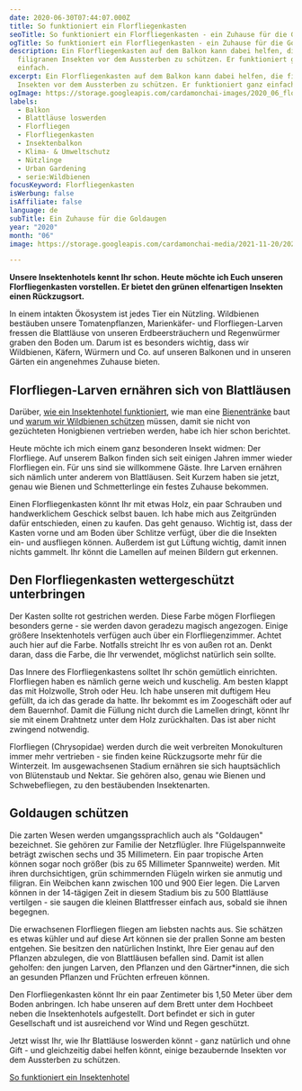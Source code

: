 ```yaml
---
date: 2020-06-30T07:44:07.000Z
title: So funktioniert ein Florfliegenkasten
seoTitle: So funktioniert ein Florfliegenkasten - ein Zuhause für die Goldaugen
ogTitle: So funktioniert ein Florfliegenkasten - ein Zuhause für die Goldaugen
description: Ein Florfliegenkasten auf dem Balkon kann dabei helfen, die
  filigranen Insekten vor dem Aussterben zu schützen. Er funktioniert ganz
  einfach.
excerpt: Ein Florfliegenkasten auf dem Balkon kann dabei helfen, die filigranen
  Insekten vor dem Aussterben zu schützen. Er funktioniert ganz einfach.
ogImage: https://storage.googleapis.com/cardamonchai-images/2020_06_florfliegenkasten-fb.png__l.jpg
labels:
  - Balkon
  - Blattläuse loswerden
  - Florfliegen
  - Florfliegenkasten
  - Insektenbalkon
  - Klima- & Umweltschutz
  - Nützlinge
  - Urban Gardening
  - serie:Wildbienen
focusKeyword: Florfliegenkasten
isWerbung: false
isAffiliate: false
language: de
subTitle: Ein Zuhause für die Goldaugen
year: "2020"
month: "06"
image: https://storage.googleapis.com/cardamonchai-media/2021-11-20/2020-06-29-florfliegenkasten-08-jpg-imagine-e86858_8b5f46_1440_1080/640.webp

---
```


**Unsere Insektenhotels kennt Ihr schon. Heute möchte ich Euch unseren Florfliegenkasten vorstellen. Er bietet den grünen elfenartigen Insekten einen Rückzugsort.**

In einem intakten Ökosystem ist jedes Tier ein Nützling. Wildbienen bestäuben unsere Tomatenpflanzen, Marienkäfer- und Florfliegen-Larven fressen die Blattläuse von unseren Erdbeersträuchern und Regenwürmer graben den Boden um. Darum ist es besonders wichtig, dass wir Wildbienen, Käfern, Würmern und Co. auf unseren Balkonen und in unseren Gärten ein angenehmes Zuhause bieten.

## Florfliegen-Larven ernähren sich von Blattläusen

Darüber, [wie ein Insektenhotel funktioniert](/2019/05/insektenhotel-bienen-auf-dem-balkon/), wie man eine [Bienentränke](/2020/04/bienentraenke/) baut und [warum wir Wildbienen schützen](/2019/07/wie-wildbienen-von-honigbienen-verdraengt-werden/) müssen, damit sie nicht von gezüchteten Honigbienen vertrieben werden, habe ich hier schon berichtet.

Heute möchte ich mich einem ganz besonderen Insekt widmen: Der Florfliege. Auf unserem Balkon finden sich seit einigen Jahren immer wieder Florfliegen ein. Für uns sind sie willkommene Gäste. Ihre Larven ernähren sich nämlich unter anderem von Blattläusen. Seit Kurzem haben sie jetzt, genau wie Bienen und Schmetterlinge ein festes Zuhause bekommen.

Einen Florfliegenkasten könnt Ihr mit etwas Holz, ein paar Schrauben und handwerklichem Geschick selbst bauen. Ich habe mich aus Zeitgründen dafür entschieden, einen zu kaufen. Das geht genauso. Wichtig ist, dass der Kasten vorne und am Boden über Schlitze verfügt, über die die Insekten ein- und ausfliegen können. Außerdem ist gut Lüftung wichtig, damit innen nichts gammelt. Ihr könnt die Lamellen auf meinen Bildern gut erkennen.

<Gallery name="florfliegenkasten-1" />

## Den Florfliegenkasten wettergeschützt unterbringen

Der Kasten sollte rot gestrichen werden. Diese Farbe mögen Florfliegen besonders gerne - sie werden davon geradezu magisch angezogen. Einige größere Insektenhotels verfügen auch über ein Florfliegenzimmer. Achtet auch hier auf die Farbe. Notfalls streicht Ihr es von außen rot an. Denkt daran, dass die Farbe, die Ihr verwendet, möglichst natürlich sein sollte.

Das Innere des Florfliegenkastens solltet Ihr schön gemütlich einrichten. Florfliegen haben es nämlich gerne weich und kuschelig. Am besten klappt das mit Holzwolle, Stroh oder Heu. Ich habe unseren mit duftigem Heu gefüllt, da ich das gerade da hatte. Ihr bekommt es im Zoogeschäft oder auf dem Bauernhof. Damit die Füllung nicht durch die Lamellen dringt, könnt Ihr sie mit einem Drahtnetz unter dem Holz zurückhalten. Das ist aber nicht zwingend notwendig.

Florfliegen (Chrysopidae) werden durch die weit verbreiten Monokulturen immer mehr vertrieben - sie finden keine Rückzugsorte mehr für die Winterzeit. Im ausgewachsenen Stadium ernähren sie sich hauptsächlich von Blütenstaub und Nektar. Sie gehören also, genau wie Bienen und Schwebefliegen, zu den bestäubenden Insektenarten.

## Goldaugen schützen

Die zarten Wesen werden umgangssprachlich auch als "Goldaugen" bezeichnet. Sie gehören zur Familie der Netzflügler. Ihre Flügelspannweite beträgt zwischen sechs und 35 Millimetern. Ein paar tropische Arten können sogar noch größer (bis zu 65 Millimeter Spannweite) werden. Mit ihren durchsichtigen, grün schimmernden Flügeln wirken sie anmutig und filigran. Ein Weibchen kann zwischen 100 und 900 Eier legen. Die Larven können in der 14-tägigen Zeit in diesem Stadium bis zu 500 Blattläuse vertilgen - sie saugen die kleinen Blattfresser einfach aus, sobald sie ihnen begegnen.

Die erwachsenen Florfliegen fliegen am liebsten nachts aus. Sie schätzen es etwas kühler und auf diese Art können sie der prallen Sonne am besten entgehen. Sie besitzen den natürlichen Instinkt, Ihre Eier genau auf den Pflanzen abzulegen, die von Blattläusen befallen sind. Damit ist allen geholfen: den jungen Larven, den Pflanzen und den Gärtner\*innen, die sich an gesunden Pflanzen und Früchten erfreuen können.

Den Florfliegenkasten könnt Ihr ein paar Zentimeter bis 1,50 Meter über dem Boden anbringen. Ich habe unseren auf dem Brett unter dem Hochbeet neben die Insektenhotels aufgestellt. Dort befindet er sich in guter Gesellschaft und ist ausreichend vor Wind und Regen geschützt.

Jetzt wisst Ihr, wie Ihr Blattläuse loswerden könnt - ganz natürlich und ohne Gift - und gleichzeitig dabei helfen könnt, einige bezaubernde Insekten vor dem Aussterben zu schützen.

<Gallery name="florfliegenkasten-2" />

[So funktioniert ein Insektenhotel](/2019/05/insektenhotel-bienen-auf-dem-balkon/)
